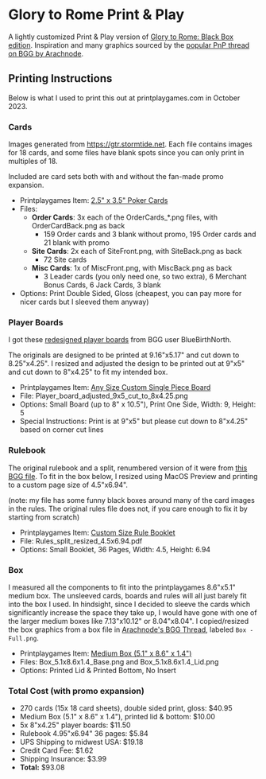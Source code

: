 # Glory to Rome Print & Play
A lightly customized Print & Play version of [Glory to Rome: Black Box edition](https://boardgamegeek.com/boardgame/19857/glory-rome). Inspiration and many graphics sourced by the [popular PnP thread on BGG by Arachnode](https://boardgamegeek.com/thread/1980739/my-glory-rome-reprint-story).

## Printing Instructions
Below is what I used to print this out at printplaygames.com in October 2023.

### Cards
Images generated from https://gtr.stormtide.net. Each file contains images for 18 cards, and some files have blank spots since you can only print in multiples of 18.

Included are card sets both with and without the fan-made promo expansion.

- Printplaygames Item: [2.5" x 3.5" Poker Cards](https://www.printplaygames.com/product/poker-cards)
- Files:
  - **Order Cards**: 3x each of the OrderCards_*.png files, with OrderCardBack.png as back
    - 159 Order cards and 3 blank without promo, 195 Order cards and 21 blank with promo
  - **Site Cards**: 2x each of SiteFront.png, with SiteBack.png as back
    - 72 Site cards
  - **Misc Cards**: 1x of MiscFront.png, with MiscBack.png as back
    - 3 Leader cards (you only need one, so two extra), 6 Merchant Bonus Cards, 6 Jack Cards, 3 blank
- Options: Print Double Sided, Gloss (cheapest, you can pay more for nicer cards but I sleeved them anyway)

### Player Boards
I got these [redesigned player boards](https://boardgamegeek.com/filepage/215385/glory-rome-camp-player-aid) from BGG user BlueBirthNorth. 

The originals are designed to be printed at 9.16"x5.17" and cut down to 8.25"x4.25". I resized and adjusted the design to be printed out at 9"x5" and cut down to 8"x4.25" to fit my intended box.

- Printplaygames Item: [Any Size Custom Single Piece Board](https://www.printplaygames.com/product/board-custom-any-size-single-piece/) 
- File: Player_board_adjusted_9x5_cut_to_8x4.25.png
- Options: Small Board (up to 8" x 10.5"), Print One Side, Width: 9, Height: 5
- Special Instructions: Print is at 9"x5" but please cut down to 8"x4.25" based on corner cut lines

### Rulebook
The original rulebook and a split, renumbered version of it were from [this BGG file](https://boardgamegeek.com/filepage/78587/blackbox-edition-rulebook-pdf). To fit in the box below, I resized using MacOS Preview and printing to a custom page size of 4.5"x6.94".

(note: my file has some funny black boxes around many of the card images in the rules. The original rules file does not, if you care enough to fix it by starting from scratch)

- Printplaygames Item: [Custom Size Rule Booklet](https://www.printplaygames.com/product/custom-rule-booklet/)
- File: Rules_split_resized_4.5x6.94.pdf
- Options: Small Booklet, 36 Pages, Width: 4.5, Height: 6.94

### Box
I measured all the components to fit into the printplaygames 8.6"x5.1" medium box. The unsleeved cards, boards and rules will all just barely fit into the box I used. In hindsight, since I decided to sleeve the cards which significantly increase the space they take up, I would have gone with one of the larger medium boxes like 7.13"x10.12" or 8.04"x8.04". I copied/resized the box graphics from a box file in [Arachnode's BGG Thread](https://boardgamegeek.com/thread/1980739/my-glory-rome-reprint-story), labeled `Box - Full.png`. 

- Printplaygames Item: [Medium Box (5.1" x 8.6" x 1.4")](https://www.printplaygames.com/product/medium-box-5-1-x-8-6-x-1-4/)
- Files: Box_5.1x8.6x1.4_Base.png and Box_5.1x8.6x1.4_Lid.png
- Options: Printed Lid & Printed Bottom, No Insert

### Total Cost (with promo expansion)

- 270 cards (15x 18 card sheets), double sided print, gloss: $40.95
- Medium Box (5.1" x 8.6" x 1.4"), printed lid & bottom: $10.00
- 5x 8"x4.25" player boards: $11.50
- Rulebook 4.95"x6.94" 36 pages: $5.84
- UPS Shipping to midwest USA: $19.18
- Credit Card Fee: $1.62
- Shipping Insurance: $3.99
- **Total:** $93.08


